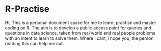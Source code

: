 # R-Practise
Hi, This is a personal document space for me to learn, practise and master coding on R. The aim is to develop a public access point for queries and questions in data science, taken from real world and real people problems with an intent to learn to solve them. Where i cant, i hope you, the person reading this can help me out.

